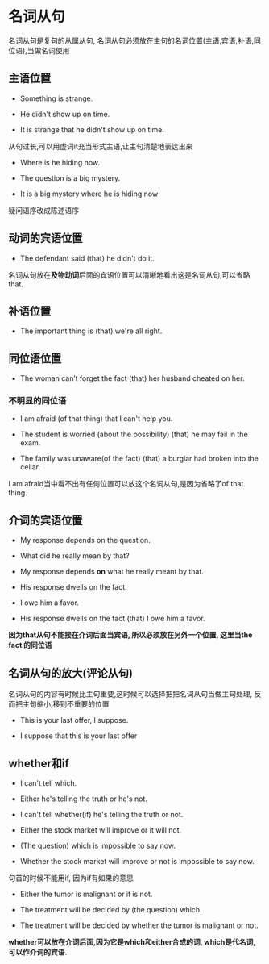 

# 名词从句

名词从句是复句的从属从句, 名词从句必须放在主句的名词位置(主语,宾语,补语,同位语),当做名词使用



## 主语位置

* Something is strange.

* He didn't show up on time.

* It is strange that he didn't show up on time.

从句过长,可以用虚词it充当形式主语,让主句清楚地表达出来



* Where is he hiding now.

* The question is a big mystery.

* It is a big mystery where he is hiding now


疑问语序改成陈述语序


## 动词的宾语位置

* The defendant said (that) he didn't do it.

名词从句放在**及物动词**后面的宾语位置可以清晰地看出这是名词从句,可以省略that.



## 补语位置

* The important thing is (that) we're all right.



## 同位语位置

* The woman can’t forget the fact (that) her husband cheated on her.



### 不明显的同位语

* I am afraid (of that thing) that I can't help you.

* The student is worried (about the possibility) (that) he may fail in the exam.

* The family was unaware(of the fact) (that) a burglar had broken into the cellar.


I am afraid当中看不出有任何位置可以放这个名词从句,是因为省略了of that thing.



## 介词的宾语位置

* My response depends on the question.

* What did he really mean by that?

* My response depends **on** what he really meant by that.




* His response dwells on the fact.

* I owe him a favor.

* His response dwells on the fact (that) I owe him a favor.

**因为that从句不能接在介词后面当宾语, 所以必须放在另外一个位置, 这里当the fact 的同位语**



## 名词从句的放大(评论从句)

 名词从句的内容有时候比主句重要,这时候可以选择把把名词从句当做主句处理, 反而把主句缩小,移到不重要的位置

* This is your last offer, I suppose.

* I suppose that this is your last offer



## whether和if

* I can't tell which.

* Either he's telling the truth or he's not.

* I can't tell whether(if) he's telling the truth or not.



* Either the stock market will improve or it will not.
* (The question) which is impossible to say now.

*  Whether the stock market will improve or not is impossible to say now.

句首的时候不能用if, 因为if有如果的意思

* Either the tumor is malignant or it is not.
* The treatment will be decided  by (the question) which.

* The treatment will be decided  by whether the tumor is malignant or not.

**whether可以放在介词后面,因为它是which和either合成的词, which是代名词,可以作介词的宾语.**

